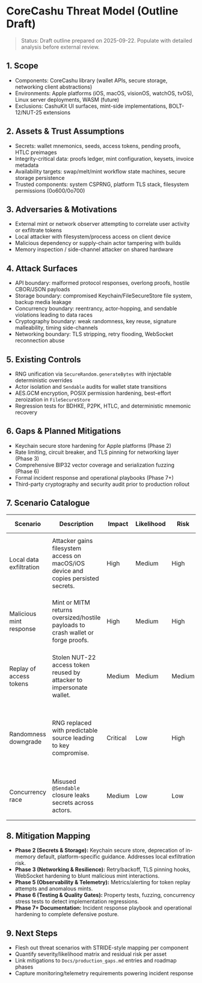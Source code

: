 # CoreCashu Threat Model (Outline Draft)

> Status: Draft outline prepared on 2025-09-22. Populate with detailed analysis before external review.

## 1. Scope
- Components: CoreCashu library (wallet APIs, secure storage, networking client abstractions)
- Environments: Apple platforms (iOS, macOS, visionOS, watchOS, tvOS), Linux server deployments, WASM (future)
- Exclusions: CashuKit UI surfaces, mint-side implementations, BOLT-12/NUT-25 extensions

## 2. Assets & Trust Assumptions
- Secrets: wallet mnemonics, seeds, access tokens, pending proofs, HTLC preimages
- Integrity-critical data: proofs ledger, mint configuration, keysets, invoice metadata
- Availability targets: swap/melt/mint workflow state machines, secure storage persistence
- Trusted components: system CSPRNG, platform TLS stack, filesystem permissions (0o600/0o700)

## 3. Adversaries & Motivations
- External mint or network observer attempting to correlate user activity or exfiltrate tokens
- Local attacker with filesystem/process access on client device
- Malicious dependency or supply-chain actor tampering with builds
- Memory inspection / side-channel attacker on shared hardware

## 4. Attack Surfaces
- API boundary: malformed protocol responses, overlong proofs, hostile CBOR/JSON payloads
- Storage boundary: compromised Keychain/FileSecureStore file system, backup media leakage
- Concurrency boundary: reentrancy, actor-hopping, and sendable violations leading to data races
- Cryptography boundary: weak randomness, key reuse, signature malleability, timing side-channels
- Networking boundary: TLS stripping, retry flooding, WebSocket reconnection abuse

## 5. Existing Controls
- RNG unification via `SecureRandom.generateBytes` with injectable deterministic overrides
- Actor isolation and `Sendable` audits for wallet state transitions
- AES.GCM encryption, POSIX permission hardening, best-effort zeroization in `FileSecureStore`
- Regression tests for BDHKE, P2PK, HTLC, and deterministic mnemonic recovery

## 6. Gaps & Planned Mitigations
- Keychain secure store hardening for Apple platforms (Phase 2)
- Rate limiting, circuit breaker, and TLS pinning for networking layer (Phase 3)
- Comprehensive BIP32 vector coverage and serialization fuzzing (Phase 6)
- Formal incident response and operational playbooks (Phase 7+)
- Third-party cryptography and security audit prior to production rollout

## 7. Scenario Catalogue
| Scenario | Description | Impact | Likelihood | Risk | Current Mitigation | Planned Actions |
| --- | --- | --- | --- | --- | --- | --- |
| Local data exfiltration | Attacker gains filesystem access on macOS/iOS device and copies persisted secrets. | High | Medium | High | `FileSecureStore` encrypts with AES.GCM and restricts POSIX permissions; Keychain prototype available. | Harden `KeychainSecureStore` (Phase 2), enable per-item access controls, document platform hardening steps. |
| Malicious mint response | Mint or MITM returns oversized/hostile payloads to crash wallet or forge proofs. | High | Medium | High | Input validation in token decoding, actor isolation prevents shared-state corruption. | Add protocol fuzzing tests, enforce payload limits, implement rate limiting/circuit breaker (Phase 3 & 6). |
| Replay of access tokens | Stolen NUT-22 access token reused by attacker to impersonate wallet. | Medium | Medium | Medium | Tokens stored encrypted-at-rest; no rotation or telemetry today. | Introduce token rotation API, telemetry hooks (Phase 5), and detection alerts in incident response plan. |
| Randomness downgrade | RNG replaced with predictable source leading to key compromise. | Critical | Low | High | `SecureRandom` centralizes RNG, tests verify deterministic override works only when explicitly installed. | Expand conformance tests to WASM/Linux builds, monitor RNG configuration during initialization (Phase 2/6). |
| Concurrency race | Misused `@Sendable` closure leaks secrets across actors. | Medium | Low | Low | Wallet APIs enforced via actors; sendable audits captured in tests. | Keep strict concurrency enforcement, expand stress tests (Phase 6). |

## 8. Mitigation Mapping
- **Phase 2 (Secrets & Storage):** Keychain secure store, deprecation of in-memory default, platform-specific guidance. Addresses local exfiltration risk.
- **Phase 3 (Networking & Resilience):** Retry/backoff, TLS pinning hooks, WebSocket hardening to blunt malicious mint interactions.
- **Phase 5 (Observability & Telemetry):** Metrics/alerting for token replay attempts and anomalous mints.
- **Phase 6 (Testing & Quality Gates):** Property tests, fuzzing, concurrency stress tests to detect implementation regressions.
- **Phase 7+ Documentation:** Incident response playbook and operational hardening to complete defensive posture.

## 9. Next Steps
- Flesh out threat scenarios with STRIDE-style mapping per component
- Quantify severity/likelihood matrix and residual risk per asset
- Link mitigations to `Docs/production_gaps.md` entries and roadmap phases
- Capture monitoring/telemetry requirements powering incident response
